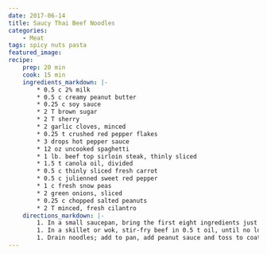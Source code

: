 ```yaml
---
date: 2017-06-14
title: Saucy Thai Beef Noodles
categories:
    - Meat
tags: spicy nuts pasta
featured_image: 
recipe:
    prep: 20 min 
    cook: 15 min
    ingredients_markdown: |-
        * 0.5 c 2% milk
        * 0.5 c creamy peanut butter
        * 0.25 c soy sauce
        * 2 T brown sugar
        * 2 T sherry
        * 2 garlic cloves, minced
        * 0.25 t crushed red pepper flakes
        * 3 drops hot pepper sauce
        * 12 oz uncooked spaghetti
        * 1 lb. beef top sirloin steak, thinly sliced
        * 1.5 t canola oil, divided
        * 0.5 c thinly sliced fresh carrot
        * 0.5 c julienned sweet red pepper
        * 1 c fresh snow peas
        * 2 green onions, sliced
        * 0.25 c chopped salted peanuts
        * 2 T minced, fresh cilantro
    directions_markdown: |-
        1. In a small saucepan, bring the first eight ingredients just to a boil, stirring constantly. Remove from the heat; set aside. Cook spaghetti according to package directions.
        1. In a skillet or wok, stir-fry beef in 0.5 t oil, until no longer pink. Remove and keep warm. Stir-fry carrot and red pepper in remaining oil for 3-4 min. Add snow peas and onions and go 2 - 3 minutes more. Return beef to skillet.
        1. Drain noodles; add to pan, add peanut sauce and toss to coat. Sprinkle with peanuts and cilantro.
---
```

